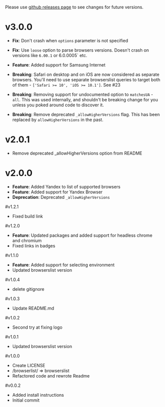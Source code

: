 Please use [github releases page](https://github.com/browserslist/browserslist-useragent/releases) to see changes for future versions.

# v3.0.0

- **Fix**: Don't crash when `options` parameter is not specified
- **Fix**: Use `loose` option to parse browsers versions. Doesn't crash on versions like `6.00.1` or 6.0.0005` etc.

- **Feature**: Added support for Samsung Internet

- **Breaking**: Safari on desktop and on iOS are now considered as separate browsers.
  You'll need to use separate browserslist queries to target both of them - `['Safari >= 10', 'iOS >= 10.1']`. See #23
- **Breaking**: Removing support for undocumented option to `matchesUA` - `all`.
  This was used internally, and shouldn't be breaking change for you unless you poked around code to discover it.
- **Breaking**: Remove deprecated `_allowHigherVersions` flag. This has been replaced by `allowHigherVersions` in the past.

# v2.0.1

- Remove deprecated \_allowHigherVersions option from README

# v2.0.0

- **Feature**: Added Yandex to list of supported browsers
- **Feature**: Added support for Yandex Browser
- **Deprecation**: Deprecated `_allowHigherVersions`

#v1.2.1

- Fixed build link

#v1.2.0

- **Feature**: Updated packages and added support for headless chrome and chromium
- Fixed links in badges

#v1.1.0

- **Feature**: Added support for selecting environment
- Updated browserslist version

#v1.0.4

- delete gitignore

#v1.0.3

- Update README.md

#v1.0.2

- Second try at fixing logo

#v1.0.1

- Updated browserslist version

#v1.0.0

- Create LICENSE
- /browserlist/ => browserslist
- Refactored code and rewrote Readme

#v0.0.2

- Added install instructions
- Initial commit
